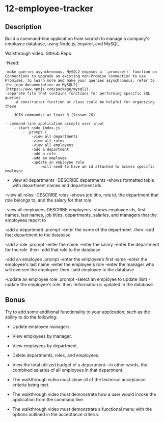 # 12-employee-tracker

## Description
Build a command-line application from scratch to manage a company's employee database, using Node.js, Inquirer, and MySQL.


Walkthrough video:
GitHub Repo:

-Need:
    
    -make queries asynchronous. MySQL2 exposes a `.promise()` function on Connections to upgrade an existing non-Promise connection to use Promises. To learn more and make your queries asynchronous, refer to the [npm documentation on MySQL2](https://www.npmjs.com/package/mysql2).
    -separate file that contains functions for performing specific SQL queries
        -A constructor function or class could be helpful for organizing these
    
        JOIN commands: at least 3 (lesson 26)

    - command-line application accepts user input
        - start node index.js
            - .prompt {
                -view all departments
                -view all roles
                -view all employees
                -add a department
                -add a role
                -add an employee
                -update an employee role
                    -will need to have an id attached to access specific employee

- view all departments
    -DESCRIBE departments
        -shows formatted table with department names and department ids

-view all roles
    -DESCRIBE roles
        -shows job title, role id, the department that role belongs to, and the salary for that role

-view all employees
    DESCRIBE employees
        -shows employee ids, first names, last names, job titles, departments, salaries, and managers that the employees report to

-add a department
    .prompt
        -enter the name of the department 
    .then
        -add that department to the database

-add a role
    .prompt
        -enter the name
        -enter the salary
        -enter the department for the role
    .then
        -add that role to the database

-add an employee
    .prompt
        -enter the employee’s first name
        -enter the employee's last name
        -enter the employee's role
        -enter the manager who will oversee the employee
    .then
        -add employee to the database

-update an employee role
    .prompt
        -select an employee to update (list)
        -update the employee's role
    .then
        -information is updated in the database 



## Bonus

Try to add some additional functionality to your application, such as the ability to do the following:

* Update employee managers.

* View employees by manager.

* View employees by department.

* Delete departments, roles, and employees.

* View the total utilized budget of a department&mdash;in other words, the combined salaries of all employees in that department.




* The walkthrough video must show all of the technical acceptance criteria being met.

* The walkthrough video must demonstrate how a user would invoke the application from the command line.

* The walkthrough video must demonstrate a functional menu with the options outlined in the acceptance criteria.




<!-- [MySQL2 package](https://www.npmjs.com/package/mysql2) to connect to your MySQL database and perform queries -->
<!-- [Inquirer package](https://www.npmjs.com/package/inquirer) to interact with the user via the command line -->
<!-- [console.table package](https://www.npmjs.com/package/console.table) to print MySQL rows to the console -->
<!-- -seeds.sql -->
<!-- -query.sql -->
<!-- -schema.sql -->
<!-- -DROP DATABASE IF EXISTS employees -->
<!-- -CREATE DATABASE employees -->

<!-- -CREATE TABLES -->
<!-- -table department -->
<!-- * `id`: `INT  -->
<!-- * `name`: `VARCHAR(30)` to hold department name -->
<!-- *PRIMARY KEY`(id) -->

<!-- -table role -->
<!-- * `id`: `INT` -->
<!-- * `title`: `VARCHAR(30)` to hold role title -->
<!-- * `salary`: `DECIMAL` to hold role salary -->
<!-- * `department_id`: `INT` to hold reference to department role belongs to -->
<!-- -primary key (id) -->
<!-- -foreign key ? -->

<!-- -table employees -->
<!-- * `id`: `INT PRIMARY KEY` -->
<!-- * `first_name`: `VARCHAR(30)` to hold employee first name -->
<!-- * `last_name`: `VARCHAR(30)` to hold employee last name -->
<!-- * `role_id`: `INT` to hold reference to employee role -->
<!-- * `manager_id`: `INT` to hold reference to another employee that is the manager of the current employee (`null` if the employee has no manager)-id -->
<!-- -primary key (id) -->
<!-- -foreign key ? -->